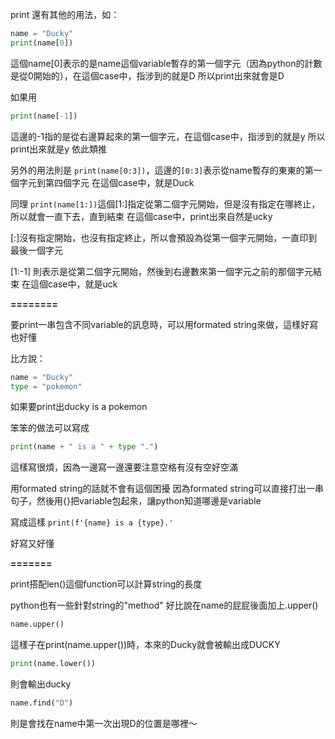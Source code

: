print 還有其他的用法，如：
```python
name = "Ducky"
print(name[0])
```

這個name[0]表示的是name這個variable暫存的第一個字元（因為python的計數是從0開始的），在這個case中，指涉到的就是D
所以print出來就會是D

如果用
```python
print(name[-1])
```
這邊的-1指的是從右邊算起來的第一個字元，在這個case中，指涉到的就是y
所以print出來就是y
依此類推

另外的用法則是
`print(name[0:3])`，這邊的`[0:3]`表示從name暫存的東東的第一個字元到第四個字元
在這個case中，就是Duck

同理
`print(name[1:])`這個[1:]指定從第二個字元開始，但是沒有指定在哪終止，所以就會一直下去，直到結束
在這個case中，print出來自然是ucky

[:]沒有指定開始，也沒有指定終止，所以會預設為從第一個字元開始，一直印到最後一個字元

[1:-1] 則表示是從第二個字元開始，然後到右邊數來第一個字元之前的那個字元結束
在這個case中，就是uck

**========**

要print一串包含不同variable的訊息時，可以用formated string來做，這樣好寫也好懂

比方說：
```python
name = "Ducky"
type = "pokemon"
```

如果要print出ducky is a pokemon

笨笨的做法可以寫成
```python
print(name + " is a " + type ".")
```

這樣寫很煩，因為一邊寫一邊還要注意空格有沒有空好空滿

用formated string的話就不會有這個困擾
因為formated string可以直接打出一串句子，然後用{}把variable包起來，讓python知道哪邊是variable

寫成這樣
`print(f'{name} is a {type}.'`

好寫又好懂

**=======**

print搭配len()這個function可以計算string的長度

python也有一些針對string的"method"
好比說在name的屁屁後面加上.upper()

```python
name.upper()
```

這樣子在print(name.upper())時，本來的Ducky就會被輸出成DUCKY


```python
print(name.lower())
```
則會輸出ducky


```python
name.find("D")
```

則是會找在name中第一次出現D的位置是哪裡～
